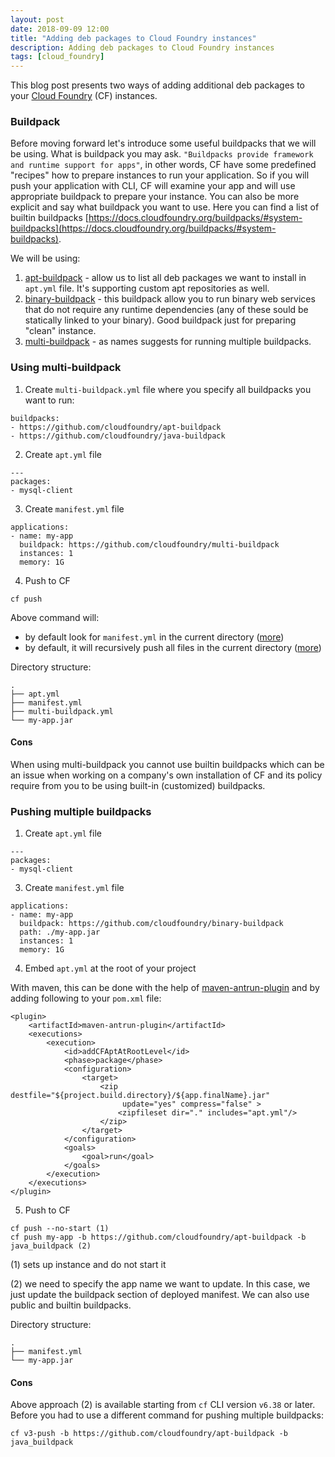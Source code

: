 ```yaml
---
layout: post
date: 2018-09-09 12:00
title: "Adding deb packages to Cloud Foundry instances"
description: Adding deb packages to Cloud Foundry instances
tags: [cloud_foundry]
---
```


This blog post presents two ways of adding additional deb packages to your [Cloud Foundry](https://www.cloudfoundry.org/) (CF) instances.

<!--more-->

### Buildpack

Before moving forward let's introduce some useful buildpacks that we will be using. What is buildpack you may ask. `"Buildpacks provide framework and runtime support for apps"`, in other words, CF have some predefined "recipes" how to prepare instances to run your application. So if you will push your application with CLI, CF will examine your app and will use appropriate buildpack to prepare your instance. You can also be more explicit and say what buildpack you want to use. Here you can find a list of builtin buildpacks [https://docs.cloudfoundry.org/buildpacks/#system-buildpacks](https://docs.cloudfoundry.org/buildpacks/#system-buildpacks).

We will be using:

1) [apt-buildpack](https://github.com/cloudfoundry/apt-buildpack) - allow us to list all deb packages we want to install in `apt.yml` file. It's supporting custom apt repositories as well.  
2) [binary-buildpack](https://github.com/cloudfoundry/binary-buildpack) - this buildpack allow you to run binary web services that do not require any runtime dependencies (any of these sould be statically linked to your binary). Good buildpack just for preparing "clean" instance.
3) [multi-buildpack](https://github.com/cloudfoundry/multi-buildpack) - as names suggests for running multiple buildpacks.


### Using multi-buildpack

1) Create `multi-buildpack.yml` file where you specify all buildpacks you want to run:

```
buildpacks:
- https://github.com/cloudfoundry/apt-buildpack
- https://github.com/cloudfoundry/java-buildpack
```

2) Create `apt.yml` file

```
---
packages:
- mysql-client
```

3) Create `manifest.yml` file

```
applications:
- name: my-app
  buildpack: https://github.com/cloudfoundry/multi-buildpack
  instances: 1
  memory: 1G
```

4) Push to CF

```
cf push 
```

Above command will:
- by default look for `manifest.yml` in the current directory ([more](https://docs.cloudfoundry.org/devguide/deploy-apps/manifest.html#-how-cf-push-finds-the-manifest))
- by default, it will recursively push all files in the current directory ([more](https://docs.cloudfoundry.org/devguide/deploy-apps/manifest.html#find-app))  

Directory structure:

```
.
├── apt.yml
├── manifest.yml
├── multi-buildpack.yml
└── my-app.jar
```

#### Cons

When using multi-buildpack you cannot use builtin buildpacks which can be an issue when working on a company's own installation of CF and its policy require from you to be using built-in (customized) buildpacks.

### Pushing multiple buildpacks

1) Create `apt.yml` file

```
---
packages:
- mysql-client
```

3) Create `manifest.yml` file

```
applications:
- name: my-app
  buildpack: https://github.com/cloudfoundry/binary-buildpack
  path: ./my-app.jar
  instances: 1
  memory: 1G
```

4) Embed `apt.yml` at the root of your project

With maven, this can be done with the help of [maven-antrun-plugin](http://maven.apache.org/plugins/maven-antrun-plugin/) and by adding following to your `pom.xml` file:

```
<plugin>
    <artifactId>maven-antrun-plugin</artifactId>
    <executions>
        <execution>
            <id>addCFAptAtRootLevel</id>
            <phase>package</phase>
            <configuration>
                <target>
                    <zip destfile="${project.build.directory}/${app.finalName}.jar"
                         update="yes" compress="false" >
                        <zipfileset dir="." includes="apt.yml"/>
                    </zip>
                </target>
            </configuration>
            <goals>
                <goal>run</goal>
            </goals>
        </execution>
    </executions>
</plugin>
```

5) Push to CF

```
cf push --no-start (1)
cf push my-app -b https://github.com/cloudfoundry/apt-buildpack -b java_buildpack (2)
```

(1) sets up instance and do not start it

(2) we need to specify the app name we want to update. In this case, we just update the buildpack section of deployed manifest. We can also use public and builtin buildpacks.

Directory structure:

```
.
├── manifest.yml
└── my-app.jar
```

#### Cons

Above approach (2) is available starting from `cf` CLI version `v6.38` or later. Before you had to use a different command for pushing multiple buildpacks:

```
cf v3-push -b https://github.com/cloudfoundry/apt-buildpack -b java_buildpack
```
